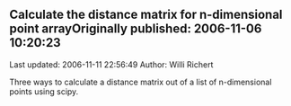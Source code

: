 ## Calculate the distance matrix for n-dimensional point arrayOriginally published: 2006-11-06 10:20:23 
Last updated: 2006-11-11 22:56:49 
Author: Willi Richert 
 
Three ways to calculate a distance matrix out of a list of n-dimensional points using scipy.